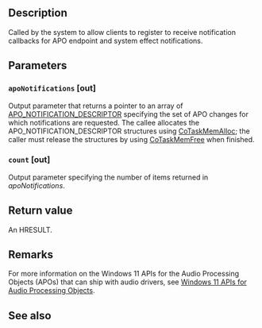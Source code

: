 ## Description

Called by the system to allow clients to register to receive notification callbacks for APO endpoint and system effect notifications.

## Parameters

### `apoNotifications` [out]

Output parameter that returns a pointer to an array of [APO_NOTIFICATION_DESCRIPTOR](https://learn.microsoft.com/windows/win32/api/audioengineextensionapo/ns-audioengineextensionapo-apo_notification_descriptor) specifying the set of APO changes for which notifications are requested. The callee allocates the APO_NOTIFICATION_DESCRIPTOR structures using [CoTaskMemAlloc](https://learn.microsoft.com/windows/win32/api/combaseapi/nf-combaseapi-cotaskmemalloc); the caller must release the structures by using [CoTaskMemFree](https://learn.microsoft.com/windows/win32/api/combaseapi/nf-combaseapi-cotaskmemfree) when finished.

### `count` [out]

Output parameter specifying the number of items returned in *apoNotifications*.

## Return value

An HRESULT.

## Remarks

For more information on the Windows 11 APIs for the Audio Processing Objects (APOs) that can ship with audio drivers, see [Windows 11 APIs for Audio Processing Objects](https://learn.microsoft.com/windows-hardware/drivers/audio/windows-11-apis-for-audio-processing-objects).

## See also